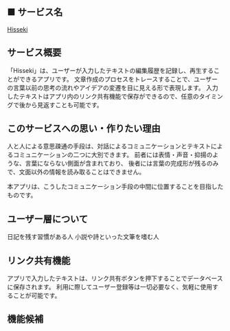 ## ■ サービス名

[Hisseki]()

## サービス概要

「Hisseki」は、ユーザーが入力したテキストの編集履歴を記録し、再生することができるアプリです。
文章作成のプロセスをトレースすることで、ユーザーの言葉以前の思考の流れやアイデアの変遷を目に見える形で表現します。
入力したテキストはアプリ内のリンク共有機能で保存ができるので、任意のタイミングで後から見返すことも可能です。

## このサービスへの思い・作りたい理由

人と人による意思疎通の手段は、対話によるコミュニケーションとテキストによるコミュニケーションの二つに大別できます。
前者には表情・声音・抑揚のような、言葉にならない側面が含まれており、
後者には言葉の完成形が残るのみで、文面以外の情報を読み取ることはできません。

本アプリは、こうしたコミュニケーション手段の中間に位置することを目指したものです。

## ユーザー層について

日記を残す習慣がある人
小説や詩といった文筆を嗜む人

## リンク共有機能

アプリで入力したテキストは、リンク共有ボタンを押下することでデータベースに保存されます。
利用に際してユーザー登録等は一切必要なく、気軽に使用することが可能です。

## 機能候補